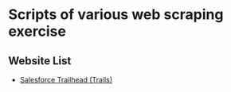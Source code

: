 # Scripts of various web scraping exercise

## Website List
* [Salesforce Trailhead (Trails)](https://trailhead.salesforce.com/en/trails)
